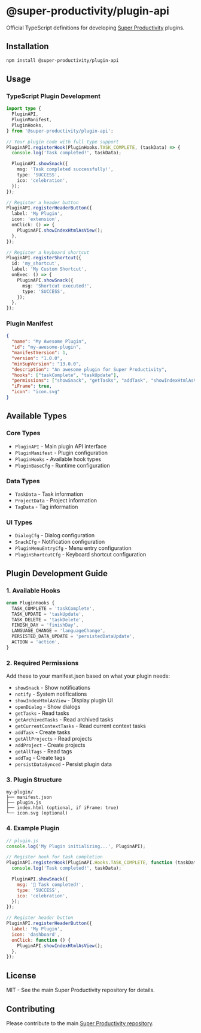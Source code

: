 # @super-productivity/plugin-api

Official TypeScript definitions for developing [Super Productivity](https://github.com/johannesjo/super-productivity) plugins.

## Installation

```bash
npm install @super-productivity/plugin-api
```

## Usage

### TypeScript Plugin Development

```typescript
import type {
  PluginAPI,
  PluginManifest,
  PluginHooks,
} from '@super-productivity/plugin-api';

// Your plugin code with full type support
PluginAPI.registerHook(PluginHooks.TASK_COMPLETE, (taskData) => {
  console.log('Task completed!', taskData);

  PluginAPI.showSnack({
    msg: 'Task completed successfully!',
    type: 'SUCCESS',
    ico: 'celebration',
  });
});

// Register a header button
PluginAPI.registerHeaderButton({
  label: 'My Plugin',
  icon: 'extension',
  onClick: () => {
    PluginAPI.showIndexHtmlAsView();
  },
});

// Register a keyboard shortcut
PluginAPI.registerShortcut({
  id: 'my_shortcut',
  label: 'My Custom Shortcut',
  onExec: () => {
    PluginAPI.showSnack({
      msg: 'Shortcut executed!',
      type: 'SUCCESS',
    });
  },
});
```

### Plugin Manifest

```json
{
  "name": "My Awesome Plugin",
  "id": "my-awesome-plugin",
  "manifestVersion": 1,
  "version": "1.0.0",
  "minSupVersion": "13.0.0",
  "description": "An awesome plugin for Super Productivity",
  "hooks": ["taskComplete", "taskUpdate"],
  "permissions": ["showSnack", "getTasks", "addTask", "showIndexHtmlAsView"],
  "iFrame": true,
  "icon": "icon.svg"
}
```

## Available Types

### Core Types

- `PluginAPI` - Main plugin API interface
- `PluginManifest` - Plugin configuration
- `PluginHooks` - Available hook types
- `PluginBaseCfg` - Runtime configuration

### Data Types

- `TaskData` - Task information
- `ProjectData` - Project information
- `TagData` - Tag information

### UI Types

- `DialogCfg` - Dialog configuration
- `SnackCfg` - Notification configuration
- `PluginMenuEntryCfg` - Menu entry configuration
- `PluginShortcutCfg` - Keyboard shortcut configuration

## Plugin Development Guide

### 1. Available Hooks

```typescript
enum PluginHooks {
  TASK_COMPLETE = 'taskComplete',
  TASK_UPDATE = 'taskUpdate',
  TASK_DELETE = 'taskDelete',
  FINISH_DAY = 'finishDay',
  LANGUAGE_CHANGE = 'languageChange',
  PERSISTED_DATA_UPDATE = 'persistedDataUpdate',
  ACTION = 'action',
}
```

### 2. Required Permissions

Add these to your manifest.json based on what your plugin needs:

- `showSnack` - Show notifications
- `notify` - System notifications
- `showIndexHtmlAsView` - Display plugin UI
- `openDialog` - Show dialogs
- `getTasks` - Read tasks
- `getArchivedTasks` - Read archived tasks
- `getCurrentContextTasks` - Read current context tasks
- `addTask` - Create tasks
- `getAllProjects` - Read projects
- `addProject` - Create projects
- `getAllTags` - Read tags
- `addTag` - Create tags
- `persistDataSynced` - Persist plugin data

### 3. Plugin Structure

```
my-plugin/
├── manifest.json
├── plugin.js
├── index.html (optional, if iFrame: true)
└── icon.svg (optional)
```

### 4. Example Plugin

```javascript
// plugin.js
console.log('My Plugin initializing...', PluginAPI);

// Register hook for task completion
PluginAPI.registerHook(PluginAPI.Hooks.TASK_COMPLETE, function (taskData) {
  console.log('Task completed!', taskData);

  PluginAPI.showSnack({
    msg: '🎉 Task completed!',
    type: 'SUCCESS',
    ico: 'celebration',
  });
});

// Register header button
PluginAPI.registerHeaderButton({
  label: 'My Plugin',
  icon: 'dashboard',
  onClick: function () {
    PluginAPI.showIndexHtmlAsView();
  },
});
```

## License

MIT - See the main Super Productivity repository for details.

## Contributing

Please contribute to the main [Super Productivity repository](https://github.com/johannesjo/super-productivity).
